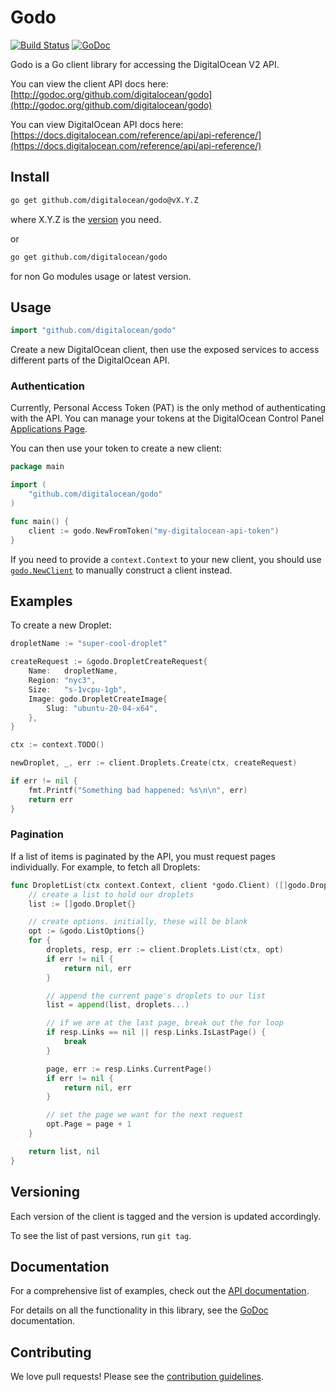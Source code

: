 # Godo

[![Build Status](https://travis-ci.org/digitalocean/godo.svg)](https://travis-ci.org/digitalocean/godo)
[![GoDoc](https://godoc.org/github.com/digitalocean/godo?status.svg)](https://godoc.org/github.com/digitalocean/godo)

Godo is a Go client library for accessing the DigitalOcean V2 API.

You can view the client API docs here: [http://godoc.org/github.com/digitalocean/godo](http://godoc.org/github.com/digitalocean/godo)

You can view DigitalOcean API docs here: [https://docs.digitalocean.com/reference/api/api-reference/](https://docs.digitalocean.com/reference/api/api-reference/)

## Install
```sh
go get github.com/digitalocean/godo@vX.Y.Z
```

where X.Y.Z is the [version](https://github.com/digitalocean/godo/releases) you need.

or
```sh
go get github.com/digitalocean/godo
```
for non Go modules usage or latest version.

## Usage

```go
import "github.com/digitalocean/godo"
```

Create a new DigitalOcean client, then use the exposed services to
access different parts of the DigitalOcean API.

### Authentication

Currently, Personal Access Token (PAT) is the only method of
authenticating with the API. You can manage your tokens
at the DigitalOcean Control Panel [Applications Page](https://cloud.digitalocean.com/settings/applications).

You can then use your token to create a new client:

```go
package main

import (
    "github.com/digitalocean/godo"
)

func main() {
    client := godo.NewFromToken("my-digitalocean-api-token")
}
```

If you need to provide a `context.Context` to your new client, you should use [`godo.NewClient`](https://godoc.org/github.com/digitalocean/godo#NewClient) to manually construct a client instead.

## Examples


To create a new Droplet:

```go
dropletName := "super-cool-droplet"

createRequest := &godo.DropletCreateRequest{
    Name:   dropletName,
    Region: "nyc3",
    Size:   "s-1vcpu-1gb",
    Image: godo.DropletCreateImage{
        Slug: "ubuntu-20-04-x64",
    },
}

ctx := context.TODO()

newDroplet, _, err := client.Droplets.Create(ctx, createRequest)

if err != nil {
    fmt.Printf("Something bad happened: %s\n\n", err)
    return err
}
```

### Pagination

If a list of items is paginated by the API, you must request pages individually. For example, to fetch all Droplets:

```go
func DropletList(ctx context.Context, client *godo.Client) ([]godo.Droplet, error) {
    // create a list to hold our droplets
    list := []godo.Droplet{}

    // create options. initially, these will be blank
    opt := &godo.ListOptions{}
    for {
        droplets, resp, err := client.Droplets.List(ctx, opt)
        if err != nil {
            return nil, err
        }

        // append the current page's droplets to our list
        list = append(list, droplets...)

        // if we are at the last page, break out the for loop
        if resp.Links == nil || resp.Links.IsLastPage() {
            break
        }

        page, err := resp.Links.CurrentPage()
        if err != nil {
            return nil, err
        }

        // set the page we want for the next request
        opt.Page = page + 1
    }

    return list, nil
}
```

## Versioning

Each version of the client is tagged and the version is updated accordingly.

To see the list of past versions, run `git tag`.


## Documentation

For a comprehensive list of examples, check out the [API documentation](https://docs.digitalocean.com/reference/api/api-reference/#tag/SSH-Keys).

For details on all the functionality in this library, see the [GoDoc](http://godoc.org/github.com/digitalocean/godo) documentation.


## Contributing

We love pull requests! Please see the [contribution guidelines](CONTRIBUTING.md).
